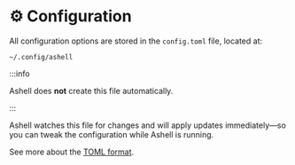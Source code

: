 # ⚙️ Configuration

All configuration options are stored in the `config.toml` file, located at:

```
~/.config/ashell
```

:::info

Ashell does **not** create this file automatically.

:::

Ashell watches this file for changes and will apply updates immediately—so you can tweak the configuration while Ashell is running.

See more about the [TOML format](https://toml.io/en/).
